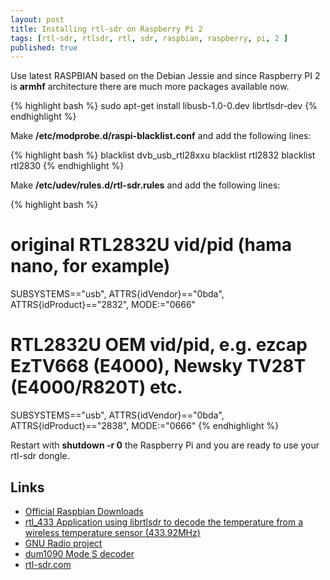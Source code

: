 ```yaml
---
layout: post
title: Installing rtl-sdr on Raspberry Pi 2
tags: [rtl-sdr, rtlsdr, rtl, sdr, raspbian, raspberry, pi, 2 ]
published: true
---
```


Use latest RASPBIAN based on the Debian Jessie and since Raspberry PI 2 is **armhf** architecture there are much more packages available now.  

{% highlight bash %}
sudo apt-get install libusb-1.0-0.dev librtlsdr-dev
{% endhighlight %}

Make **/etc/modprobe.d/raspi-blacklist.conf** and add the following lines:

{% highlight bash %}
blacklist dvb_usb_rtl28xxu
blacklist rtl2832
blacklist rtl2830
{% endhighlight %}

 Make **/etc/udev/rules.d/rtl-sdr.rules** and add the following lines:

 {% highlight bash %}
 # original RTL2832U vid/pid (hama nano, for example)
 SUBSYSTEMS=="usb", ATTRS{idVendor}=="0bda", ATTRS{idProduct}=="2832", MODE:="0666"

 # RTL2832U OEM vid/pid, e.g. ezcap EzTV668 (E4000), Newsky TV28T (E4000/R820T) etc.
 SUBSYSTEMS=="usb", ATTRS{idVendor}=="0bda", ATTRS{idProduct}=="2838", MODE:="0666"
 {% endhighlight %}

Restart with **shutdown -r 0** the Raspberry Pi and you are ready to use your rtl-sdr dongle.

Links
-----
* [Official Raspbian Downloads ](https://www.raspberrypi.org/downloads/raspbian/)
* [rtl_433 Application using librtlsdr to decode the temperature from a wireless temperature sensor (433.92MHz)](https://github.com/merbanan/rtl_433)
* [GNU Radio project](http://gnuradio.org/redmine/projects/gnuradio/wiki)
* [dum1090 Mode S decoder](https://github.com/antirez/dump1090)
* [rtl-sdr.com](http://www.rtl-sdr.com/)
